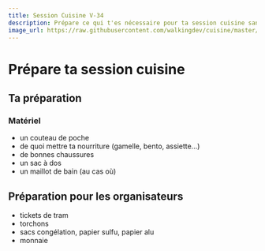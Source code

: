 ```yaml
---
title: Session Cuisine V-34
description: Prépare ce qui t'es nécessaire pour ta session cuisine sans cuisine.
image_url: https://raw.githubusercontent.com/walkingdev/cuisine/master/media/seche-cheveux.jpg
---
```


# Prépare ta session cuisine

## Ta préparation

### Matériel

* un couteau de poche
* de quoi mettre ta nourriture (gamelle, bento, assiette...)
* de bonnes chaussures
* un sac à dos
* un maillot de bain (au cas où)


## Préparation pour les organisateurs

* tickets de tram
* torchons
* sacs congélation, papier sulfu, papier alu
* monnaie

